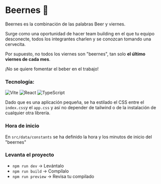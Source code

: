 # Beernes 🍺

Beernes es la combinación de las palabras Beer y viernes.

Surge como una oportunidad de hacer team building en el que tu equipo desconecte, todos los integrantes charlen y se conozcan tomando una cervecita.

Por supuesto, no todos los viernes son "beernes", tan solo **el último viernes de cada mes**.

¡No se quiere fomentar el beber en el trabajo!

### Tecnología:

![Vite](https://img.shields.io/badge/Vite-646CFF?style=for-the-badge&logo=vite&logoColor=white)
![React](https://img.shields.io/badge/React-20232A?style=for-the-badge&logo=react&logoColor=61DAFB)
![TypeScript](https://img.shields.io/badge/TypeScript-3178C6?style=for-the-badge&logo=typescript&logoColor=white)

Dado que es una aplicación pequeña, se ha estilado el CSS entre el `index.css`y el `app.css` y así no depender de tailwind o de la instalación de cualquier otra librería.

### Hora de inicio

En `src/data/constants` se ha definido la hora y los minutos de inicio del "beernes"

### Levanta el proyecto

- `npm run dev` -> Levántalo
- `npm run build` -> Compílalo
- `npm run preview` -> Revisa tu compilado
